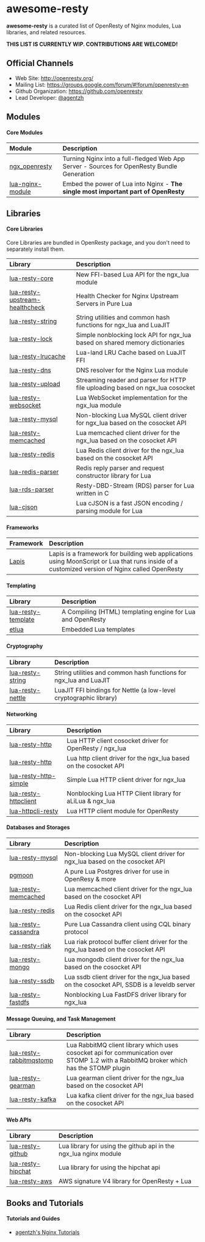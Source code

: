 # awesome-resty

**awesome-resty** is a curated list of OpenResty of Nginx modules, Lua libraries, and related resources.

**THIS LIST IS CURRENTLY WIP. CONTRIBUTIONS ARE WELCOMED!**

## Official Channels

* Web Site: http://openresty.org/
* Mailing List: https://groups.google.com/forum/#!forum/openresty-en
* Github Organization: https://github.com/openresty
* Lead Developer: [@agentzh](https://github.com/agentzh)

## Modules

#### Core Modules

Module|Description
:-----|:----------
[ngx_openresty](https://github.com/openresty/ngx_openresty)|Turning Nginx into a full-fledged Web App Server - Sources for OpenResty Bundle Generation
[lua-nginx-module](https://github.com/openresty/lua-nginx-module)|Embed the power of Lua into Nginx - **The single most important part of OpenResty**

## Libraries

#### Core Libraries

Core Libraries are bundled in OpenResty package, and you don't need to separately install them.

Library|Description
:------|:----------
[lua-resty-core](https://github.com/openresty/lua-resty-core)|New FFI-based Lua API for the ngx_lua module
[lua-resty-upstream-healthcheck](https://github.com/openresty/lua-resty-upstream-healthcheck)|Health Checker for Nginx Upstream Servers in Pure Lua
[lua-resty-string](https://github.com/openresty/lua-resty-string)|String utilities and common hash functions for ngx_lua and LuaJIT
[lua-resty-lock](https://github.com/openresty/lua-resty-lock)|Simple nonblocking lock API for ngx_lua based on shared memory dictionaries
[lua-resty-lrucache](https://github.com/openresty/lua-resty-lrucache)|Lua-land LRU Cache based on LuaJIT FFI
[lua-resty-dns](https://github.com/openresty/lua-resty-dns)|DNS resolver for the Nginx Lua module
[lua-resty-upload](https://github.com/openresty/lua-resty-upload)|Streaming reader and parser for HTTP file uploading based on ngx_lua cosocket
[lua-resty-websocket](https://github.com/openresty/lua-resty-websocket)|Lua WebSocket implementation for the ngx_lua module
[lua-resty-mysql](https://github.com/openresty/lua-resty-mysql)|Non-blocking Lua MySQL client driver for ngx_lua based on the cosocket API
[lua-resty-memcached](https://github.com/openresty/lua-resty-memcached)|Lua memcached client driver for the ngx_lua based on the cosocket API
[lua-resty-redis](https://github.com/openresty/lua-resty-redis)|Lua Redis client driver for the ngx_lua based on the cosocket API
[lua-redis-parser](https://github.com/openresty/lua-redis-parser)|Redis reply parser and request constructor library for Lua
[lua-rds-parser](https://github.com/openresty/lua-rds-parser)|Resty-DBD-Stream (RDS) parser for Lua written in C
[lua-cjson](https://github.com/openresty/lua-cjson)|Lua cJSON is a fast JSON encoding / parsing module for Lua

#### Frameworks

Framework|Description
:--------|:----------
[Lapis](http://leafo.net/lapis/)|Lapis is a framework for building web applications using MoonScript or Lua that runs inside of a customized version of Nginx called OpenResty


#### Templating

Library|Description
:------|:----------
[lua-resty-template](https://github.com/bungle/lua-resty-template)|A Compiling (HTML) templating engine for Lua and OpenResty
[etlua](https://github.com/leafo/etlua)|Embedded Lua templates

#### Cryptography

Library|Description
:------|:----------
[lua-resty-string](https://github.com/openresty/lua-resty-string)|String utilities and common hash functions for ngx_lua and LuaJIT
[lua-resty-nettle](https://github.com/bungle/lua-resty-nettle)|LuaJIT FFI bindings for Nettle (a low-level cryptographic library)

#### Networking

Library|Description
:------|:----------
[lua-resty-http](https://github.com/pintsized/lua-resty-http)|Lua HTTP client cosocket driver for OpenResty / ngx_lua
[lua-resty-http](https://github.com/liseen/lua-resty-http)|Lua http client driver for the ngx_lua based on the cosocket API
[lua-resty-http-simple](https://github.com/bakins/lua-resty-http-simple)|Simple Lua HTTP client driver for ngx_lua
[lua-resty-httpclient](https://github.com/oneoo/lua-resty-httpclient)|Nonblocking Lua HTTP Client library for aLiLua & ngx_lua
[lua-httpcli-resty](https://github.com/mah0x211/lua-httpcli-resty)|Lua HTTP client module for OpenResty

#### Databases and Storages

Library|Description
:------|:----------
[lua-resty-mysql](https://github.com/openresty/lua-resty-mysql)|Non-blocking Lua MySQL client driver for ngx_lua based on the cosocket API
[pgmoon](https://github.com/leafo/pgmoon)|A pure Lua Postgres driver for use in OpenResy & more
[lua-resty-memcached](https://github.com/openresty/lua-resty-memcached)|Lua memcached client driver for the ngx_lua based on the cosocket API
[lua-resty-redis](https://github.com/openresty/lua-resty-redis)|Lua Redis client driver for the ngx_lua based on the cosocket API
[lua-resty-cassandra](https://github.com/jbochi/lua-resty-cassandra)|Pure Lua Cassandra client using CQL binary protocol
[lua-resty-riak](https://github.com/bakins/lua-resty-riak)|Lua riak protocol buffer client driver for the ngx_lua based on the cosocket API
[lua-resty-mongo](https://github.com/nightsailer/lua-resty-mongo)|Lua mongodb client driver for the ngx_lua based on the cosocket API
[lua-resty-ssdb](https://github.com/LazyZhu/lua-resty-ssdb)|Lua ssdb client driver for the ngx_lua based on the cosocket API, SSDB is a leveldb server
[lua-resty-fastdfs](https://github.com/azurewang/lua-resty-fastdfs)|Nonblocking Lua FastDFS driver library for ngx_lua

#### Message Queuing, and Task Management

Library|Description
:------|:----------
[lua-resty-rabbitmqstomp](https://github.com/wingify/lua-resty-rabbitmqstomp)|Lua RabbitMQ client library which uses cosocket api for communication over STOMP 1.2 with a RabbitMQ broker which has the STOMP plugin
[lua-resty-gearman](https://github.com/zhhchen/lua-resty-gearman)|Lua gearman client driver for the ngx_lua based on the cosocket API
[lua-resty-kafka](https://github.com/doujiang24/lua-resty-kafka)|Lua kafka client driver for the ngx_lua based on the cosocket API

#### Web APIs

Library|Description
:------|:----------
[lua-resty-github](https://github.com/jamesmarlowe/lua-resty-github)|Lua library for using the github api in the ngx_lua nginx module
[lua-resty-hipchat](https://github.com/jamesmarlowe/lua-resty-hipchat)|Lua library for using the hipchat api
[lua-resty-aws](https://github.com/grosskur/lua-resty-aws)|AWS signature V4 library for OpenResty + Lua

## Books and Tutorials

#### Tutorials and Guides

* [agentzh's Nginx Tutorials](http://openresty.org/download/agentzh-nginx-tutorials-en.html)

